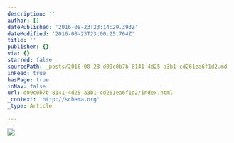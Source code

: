 ```yaml
---
description: ''
author: []
datePublished: '2016-08-23T23:14:29.393Z'
dateModified: '2016-08-23T23:00:25.764Z'
title: ''
publisher: {}
via: {}
starred: false
sourcePath: _posts/2016-08-23-d09c0b7b-8141-4d25-a3b1-cd261ea6f1d2.md
inFeed: true
hasPage: true
inNav: false
url: d09c0b7b-8141-4d25-a3b1-cd261ea6f1d2/index.html
_context: 'http://schema.org'
_type: Article

---
```

![](https://the-grid-user-content.s3-us-west-2.amazonaws.com/6ad20b4c-f018-493e-bfc7-e40c990de813.jpg)